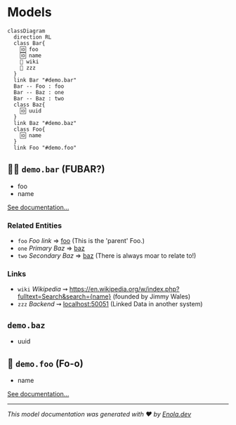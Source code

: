 # Models

``` mermaid
classDiagram
  direction RL
  class Bar{
    🆔 foo
    🆔 name
    🔗 wiki
    🔗 zzz
  }
  link Bar "#demo.bar"
  Bar -- Foo : foo
  Bar -- Baz : one
  Bar -- Baz : two
  class Baz{
    🆔 uuid
  }
  link Baz "#demo.baz"
  class Foo{
    🆔 name
  }
  link Foo "#demo.foo"
```

## 👩‍🎤 `demo.bar` (FUBAR?) <a name="demo.bar"></a>

* foo
* name

[See documentation...](demo-model.md#bar)

### Related Entities

* `foo` _Foo link_ ⇒ [foo](#demo.foo) (This is the 'parent' Foo.)
* `one` _Primary Baz_ ⇒ [baz](#demo.baz)
* `two` _Secondary Baz_ ⇒ [baz](#demo.baz) (There is always moar to relate to!)

### Links

* `wiki` _Wikipedia_ ⇝ <https://en.wikipedia.org/w/index.php?fulltext=Search&search={name}> (founded by Jimmy Wales)
* `zzz` _Backend_ ⇝ <localhost:50051> (Linked Data in another system)

## `demo.baz` <a name="demo.baz"></a>

* uuid

## 💂 `demo.foo` (Fo-o) <a name="demo.foo"></a>

* name

[See documentation...](demo-model.md#foo)

---
_This model documentation was generated with ❤️ by [Enola.dev](https://www.enola.dev)_
